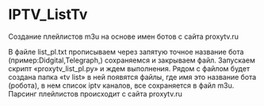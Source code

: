 # IPTV_ListTv
Создание плейлистов m3u на основе имен ботов с сайта proxytv.ru 

В файле list_pl.txt прописываем через запятую точное название бота (пример:Didgital,Telegraph,) сохраняемся и закрываем файл. Запускаем скрипт «proxytv_list_pl.py» и ждем выполнения. Рядом с файлом будет создана папка «tv list» в ней появятся файлы, где имя это название бота (робота), в нем список iptv каналов, все сохраняется в файл m3u. Парсинг плейлистов происходит с сайта proxytv.ru
